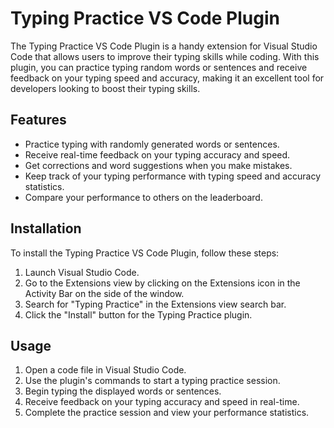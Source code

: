 # Typing Practice VS Code Plugin

The Typing Practice VS Code Plugin is a handy extension for Visual Studio Code that allows users to improve their typing skills while coding. With this plugin, you can practice typing random words or sentences and receive feedback on your typing speed and accuracy, making it an excellent tool for developers looking to boost their typing skills.

## Features

- Practice typing with randomly generated words or sentences.
- Receive real-time feedback on your typing accuracy and speed.
- Get corrections and word suggestions when you make mistakes.
- Keep track of your typing performance with typing speed and accuracy statistics.
- Compare your performance to others on the leaderboard.

## Installation

To install the Typing Practice VS Code Plugin, follow these steps:

1. Launch Visual Studio Code.
2. Go to the Extensions view by clicking on the Extensions icon in the Activity Bar on the side of the window.
3. Search for "Typing Practice" in the Extensions view search bar.
4. Click the "Install" button for the Typing Practice plugin.

## Usage

1. Open a code file in Visual Studio Code.
2. Use the plugin's commands to start a typing practice session.
3. Begin typing the displayed words or sentences.
4. Receive feedback on your typing accuracy and speed in real-time.
5. Complete the practice session and view your performance statistics.
